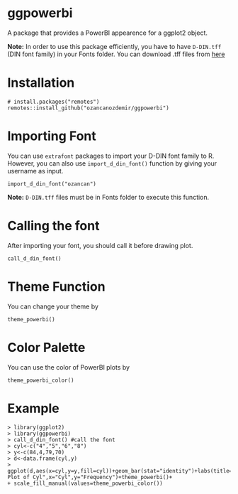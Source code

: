 # ggpowerbi

A package that provides a PowerBI appearence for a ggplot2 object. 

**Note:** In order to use this package efficiently, you have to have ```D-DIN.tff``` (DIN font family) in your Fonts folder. You can download .tff files from [here](https://www.1001fonts.com/download/d-din.zip)

# Installation

```
# install.packages("remotes")
remotes::install_github("ozancanozdemir/ggpowerbi")

```

# Importing Font

You can use ```extrafont``` packages to import your D-DIN font family to R. However, you can also use ```import_d_din_font()``` function by giving your username as input. 

```import_d_din_font("ozancan")```

**Note:** ```D-DIN.tff``` files must be in Fonts folder to execute this function.

# Calling the font

After importing your font, you should call it before drawing plot.

```call_d_din_font()```

# Theme Function

You can change your theme by 

```
theme_powerbi()
```
# Color Palette

You can use the color of PowerBI plots by

```
theme_powerbi_color()
```

# Example

```
> library(ggplot2)
> library(ggpowerbi)
> call_d_din_font() #call the font
> cyl<-c("4","5","6","8")
> y<-c(84,4,79,70)
> d<-data.frame(cyl,y)
> ggplot(d,aes(x=cyl,y=y,fill=cyl))+geom_bar(stat="identity")+labs(title="Bar Plot of Cyl",x="Cyl",y="Frequency")+theme_powerbi()+
+ scale_fill_manual(values=theme_powerbi_color())
```


